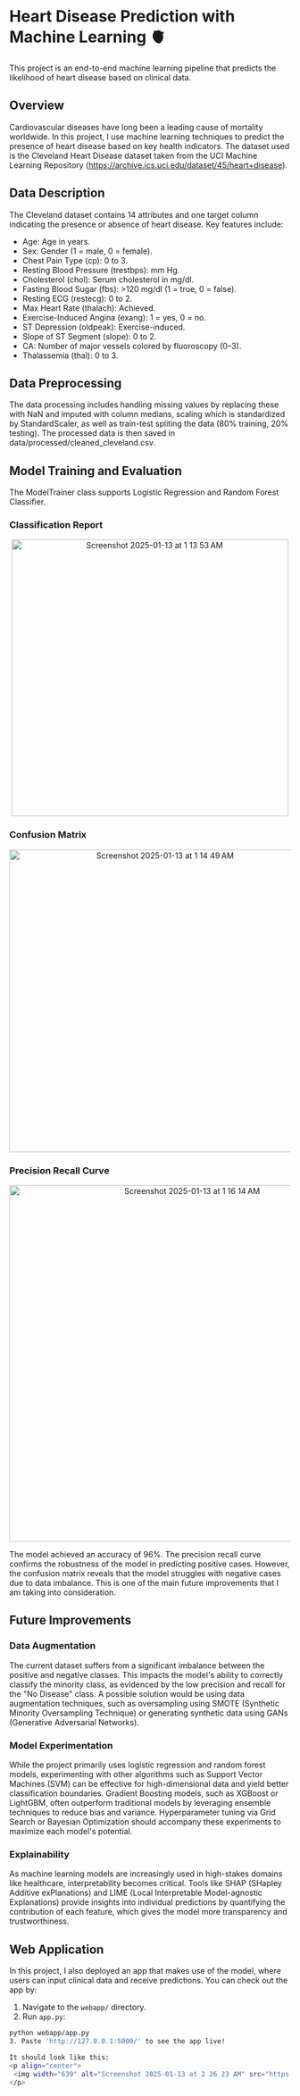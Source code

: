 # Heart Disease Prediction with Machine Learning 🫀
This project is an end-to-end machine learning pipeline that predicts the likelihood of heart disease based on clinical data. 

## Overview
Cardiovascular diseases have long been a leading cause of mortality worldwide. In this project, I use machine learning techniques to predict the presence of heart disease based on key health indicators. The dataset used is the Cleveland Heart Disease dataset taken from the UCI Machine Learning Repository (https://archive.ics.uci.edu/dataset/45/heart+disease).

## Data Description
The Cleveland dataset contains 14 attributes and one target column indicating the presence or absence of heart disease. Key features include:

- Age: Age in years.
- Sex: Gender (1 = male, 0 = female).
- Chest Pain Type (cp): 0 to 3.
- Resting Blood Pressure (trestbps): mm Hg.
- Cholesterol (chol): Serum cholesterol in mg/dl.
- Fasting Blood Sugar (fbs): >120 mg/dl (1 = true, 0 = false).
- Resting ECG (restecg): 0 to 2.
- Max Heart Rate (thalach): Achieved.
- Exercise-Induced Angina (exang): 1 = yes, 0 = no.
- ST Depression (oldpeak): Exercise-induced.
- Slope of ST Segment (slope): 0 to 2.
- CA: Number of major vessels colored by fluoroscopy (0–3).
- Thalassemia (thal): 0 to 3.

## Data Preprocessing

The data processing includes handling missing values by replacing these with NaN and imputed with column medians, scaling which is standardized by StandardScaler, as well as train-test spliting the data (80% training, 20% testing). The processed data is then saved in data/processed/cleaned_cleveland.csv.

## Model Training and Evaluation
The ModelTrainer class supports Logistic Regression and Random Forest Classifier.
### Classification Report
<p align="center">
  <img width="496" alt="Screenshot 2025-01-13 at 1 13 53 AM" src="https://github.com/user-attachments/assets/65d44189-1229-4b48-91f4-92bbd9b4f16b" />
</p>

### Confusion Matrix
<p align="center">
  <img width="542" alt="Screenshot 2025-01-13 at 1 14 49 AM" src="https://github.com/user-attachments/assets/88beed49-8c52-4725-8270-4000f6ef02d8" />
</p>

### Precision Recall Curve
<p align="center">
  <img width="639" alt="Screenshot 2025-01-13 at 1 16 14 AM" src="https://github.com/user-attachments/assets/c5781ef4-07fb-428d-a85f-df13d496fc18" />
</p>

The model achieved an accuracy of 96%. The precision recall curve confirms the robustness of the model in predicting positive cases. However, the confusion matrix reveals that the model struggles with negative cases due to data imbalance. This is one of the main future improvements that I am taking into consideration. 
## Future Improvements
### Data Augmentation
The current dataset suffers from a significant imbalance between the positive and negative classes. This impacts the model's ability to correctly classify the minority class, as evidenced by the low precision and recall for the "No Disease" class. A possible solution would be using data augmentation techniques, such as oversampling using SMOTE (Synthetic Minority Oversampling Technique) or generating synthetic data using GANs (Generative Adversarial Networks). 

### Model Experimentation
While the project primarily uses logistic regression and random forest models, experimenting with other algorithms such as Support Vector Machines (SVM) can be effective for high-dimensional data and yield better classification boundaries. Gradient Boosting models, such as XGBoost or LightGBM, often outperform traditional models by leveraging ensemble techniques to reduce bias and variance. Hyperparameter tuning via Grid Search or Bayesian Optimization should accompany these experiments to maximize each model's potential.

### Explainability
As machine learning models are increasingly used in high-stakes domains like healthcare, interpretability becomes critical. Tools like SHAP (SHapley Additive exPlanations) and LIME (Local Interpretable Model-agnostic Explanations) provide insights into individual predictions by quantifying the contribution of each feature, which gives the model more transparency and trustworthiness. 

## Web Application
In this project, I also deployed an app that makes use of the model, where users can input clinical data and receive predictions. You can check out the app by:
1. Navigate to the `webapp/` directory.
2. Run `app.py`:
 ```bash
 python webapp/app.py
3. Paste 'http://127.0.0.1:5000/' to see the app live!

It should look like this:
<p align="center">
  <img width="639" alt="Screenshot 2025-01-13 at 2 26 23 AM" src="https://github.com/user-attachments/assets/9e5bb96d-66fa-4bd2-bc0f-5b005901ac79" />
</p>


